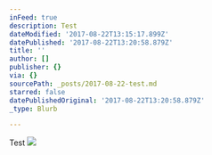 ```yaml
---
inFeed: true
description: Test
dateModified: '2017-08-22T13:15:17.899Z'
datePublished: '2017-08-22T13:20:58.879Z'
title: ''
author: []
publisher: {}
via: {}
sourcePath: _posts/2017-08-22-test.md
starred: false
datePublishedOriginal: '2017-08-22T13:20:58.879Z'
_type: Blurb

---
```

Test
![](https://the-grid-user-content.s3-us-west-2.amazonaws.com/35b0ad4f-d283-4fac-8f57-213f1247b1b8.gif)